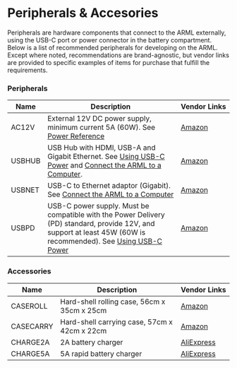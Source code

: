 # Peripherals & Accesories

 Peripherals are hardware components that connect to the ARML externally, using the USB-C port or power connector in the battery compartment. Below is a list of recommended peripherals for developing on the ARML. Except where noted, recommendations are brand-agnostic, but vendor links are provided to specific examples of items for purchase that fulfill the requirements.

### Peripherals

| Name | Description | Vendor&nbsp;Links |
| --- | --- | --- |
| AC12V | External 12V DC power supply, minimum current 5A (60W). See [Power Reference](power.md) | [Amazon](https://www.amazon.es/dp/B07PGLXK4X) |
| USBHUB | USB Hub with HDMI, USB-A and Gigabit Ethernet. See [Using USB-C Power](power.md#using-usb-c-power) and [Connect the ARML to a Computer](./workflow.md#connect-the-arml-to-the-computer). | [Amazon](https://www.amazon.es/gp/product/B0BW2TLQ8S) | 
| USBNET | USB-C to Ethernet adaptor (Gigabit). See [Connect the ARML to a Computer](./workflow.md#connect-the-arml-to-the-computer) | [Amazon](https://www.amazon.es/gp/product/B08FYB5HHK) | 
| USBPD | USB-C power supply. Must be compatible with the Power Delivery (PD) standard, provide 12V, and support at least 45W (60W is recommended). See [Using USB-C Power](power.md#using-usb-c-power) | [Amazon](https://www.amazon.es/dp/B0D48H3TR4) | 

### Accessories

| Name | Description | Vendor&nbsp;Links |
| --- | --- | --- |
| CASEROLL  | Hard-shell rolling case, 56cm x 35cm x 25cm | [Amazon](https://www.amazon.es/dp/B01L0LVLLY) |
| CASECARRY | Hard-shell carrying case, 57cm x 42cm x 22cm | [Amazon](https://www.amazon.es/dp/B08K3HWVCL) |
| CHARGE2A  | 2A battery charger | [AliExpress](https://www.aliexpress.com/item/1005006233034942.html) |
| CHARGE5A  | 5A rapid battery charger | [AliExpress](https://www.aliexpress.com/item/1005001608750083.html) |